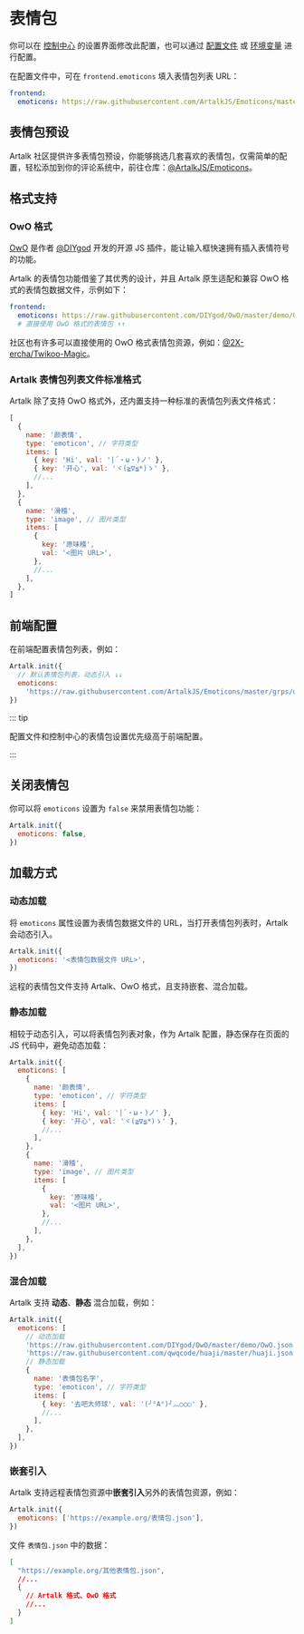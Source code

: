 # 表情包

你可以在 [控制中心](/guide/frontend/sidebar.md#设置) 的设置界面修改此配置，也可以通过 [配置文件](../backend/config.md#界面配置-frontend) 或 [环境变量](../env.md#界面配置) 进行配置。

在配置文件中，可在 `frontend.emoticons` 填入表情包列表 URL：

```yaml
frontend:
  emoticons: https://raw.githubusercontent.com/ArtalkJS/Emoticons/master/grps/default.json
```

## 表情包预设

Artalk 社区提供许多表情包预设，你能够挑选几套喜欢的表情包，仅需简单的配置，轻松添加到你的评论系统中，前往仓库：[@ArtalkJS/Emoticons](https://github.com/ArtalkJS/Emoticons)。

## 格式支持

### OwO 格式

[OwO](https://github.com/DIYgod/OwO) 是作者 [@DIYgod](https://github.com/DIYgod) 开发的开源 JS 插件，能让输入框快速拥有插入表情符号的功能。

Artalk 的表情包功能借鉴了其优秀的设计，并且 Artalk 原生适配和兼容 OwO 格式的表情包数据文件，示例如下：

```yaml
frontend:
  emoticons: https://raw.githubusercontent.com/DIYgod/OwO/master/demo/OwO.json
  # 直接使用 OwO 格式的表情包 ↑↑
```

社区也有许多可以直接使用的 OwO 格式表情包资源，例如：[@2X-ercha/Twikoo-Magic](https://github.com/2X-ercha/Twikoo-Magic)。

### Artalk 表情包列表文件标准格式

Artalk 除了支持 OwO 格式外，还内置支持一种标准的表情包列表文件格式：

```js
[
  {
    name: '颜表情',
    type: 'emoticon', // 字符类型
    items: [
      { key: 'Hi', val: '|´・ω・)ノ' },
      { key: '开心', val: 'ヾ(≧∇≦*)ゝ' },
      //...
    ],
  },
  {
    name: '滑稽',
    type: 'image', // 图片类型
    items: [
      {
        key: '原味稽',
        val: '<图片 URL>',
      },
      //...
    ],
  },
]
```

## 前端配置


在前端配置表情包列表，例如：

```js
Artalk.init({
  // 默认表情包列表，动态引入 ↓↓
  emoticons:
    'https://raw.githubusercontent.com/ArtalkJS/Emoticons/master/grps/default.json',
})
```

::: tip

配置文件和控制中心的表情包设置优先级高于前端配置。

:::

## 关闭表情包

你可以将 `emoticons` 设置为 `false` 来禁用表情包功能：

```js
Artalk.init({
  emoticons: false,
})
```

## 加载方式

### 动态加载

将 `emoticons` 属性设置为表情包数据文件的 URL，当打开表情包列表时，Artalk 会动态引入。

```js
Artalk.init({
  emoticons: '<表情包数据文件 URL>',
})
```

远程的表情包文件支持 Artalk、OwO 格式，且支持嵌套、混合加载。

### 静态加载

相较于动态引入，可以将表情包列表对象，作为 Artalk 配置，静态保存在页面的 JS 代码中，避免动态加载：

```js
Artalk.init({
  emoticons: [
    {
      name: '颜表情',
      type: 'emoticon', // 字符类型
      items: [
        { key: 'Hi', val: '|´・ω・)ノ' },
        { key: '开心', val: 'ヾ(≧∇≦*)ゝ' },
        //...
      ],
    },
    {
      name: '滑稽',
      type: 'image', // 图片类型
      items: [
        {
          key: '原味稽',
          val: '<图片 URL>',
        },
        //...
      ],
    },
  ],
})
```

### 混合加载

Artalk 支持 **动态**、**静态** 混合加载，例如：

```js
Artalk.init({
  emoticons: [
    // 动态加载
    'https://raw.githubusercontent.com/DIYgod/OwO/master/demo/OwO.json', // OwO 格式表情包
    'https://raw.githubusercontent.com/qwqcode/huaji/master/huaji.json',
    // 静态加载
    {
      name: '表情包名字',
      type: 'emoticon', // 字符类型
      items: [
        { key: '去吧大师球', val: '(╯°A°)╯︵○○○' },
        //...
      ],
    },
  ],
})
```

### 嵌套引入

Artalk 支持远程表情包资源中**嵌套引入**另外的表情包资源，例如：

```js
Artalk.init({
  emoticons: ['https://example.org/表情包.json'],
})
```

文件 `表情包.json` 中的数据：

```json
[
  "https://example.org/其他表情包.json",
  //...
  {
    // Artalk 格式、OwO 格式
    //...
  }
]
```
